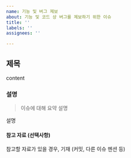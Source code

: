 ```yaml
---
name: 기능 및 버그 제보
about: 기능 및 코드 상 버그를 제보하기 위한 이슈
title: ''
labels: ''
assignees: ''

---
```


## 제목

content

### 설명

> 이슈에 대해 요약 설명

설명

#### 참고 자료 (선택사항)
참고할 자료가 있을 경우, 기재 (커밋, 다른 이슈 멘션 등)
